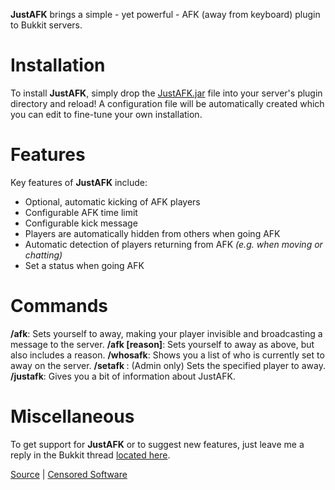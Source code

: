 **JustAFK** brings a simple - yet powerful - AFK (away from keyboard) plugin to Bukkit servers.


Installation
============

To install **JustAFK**, simply drop the [JustAFK.jar](http://dev.bukkit.org/) file into your server's plugin directory and reload! A configuration file will be automatically created which you can edit to fine-tune your own installation.


Features
========

Key features of **JustAFK** include: 

* Optional, automatic kicking of AFK players
* Configurable AFK time limit
* Configurable kick message
* Players are automatically hidden from others when going AFK
* Automatic detection of players returning from AFK *(e.g. when moving or chatting)*
* Set a status when going AFK


Commands
========

**/afk**: Sets yourself to away, making your player invisible and broadcasting a message to the server.
**/afk [reason]**: Sets yourself to away as above, but also includes a reason.
**/whosafk**: Shows you a list of who is currently set to away on the server.
**/setafk <player>**: (Admin only) Sets the specified player to away.
**/justafk**: Gives you a bit of information about JustAFK.


Miscellaneous
=============

To get support for **JustAFK** or to suggest new features, just leave me a reply in the Bukkit thread [located here](#).



[Source](http://github.com/alexbennett/Minecraft-JustAFK/) | [Censored Software](http://www.censoredsoftware.com/)
